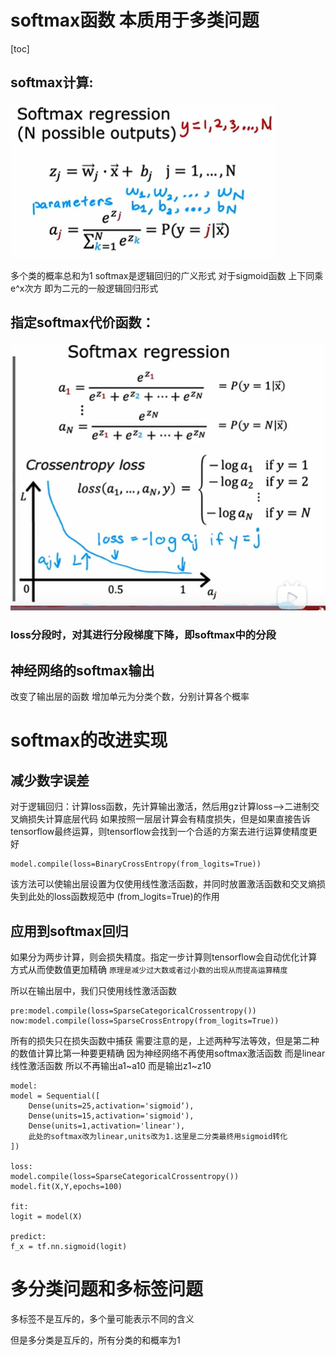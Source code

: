 # softmax函数  本质用于多类问题
[toc]
## softmax计算:
<img src="../src/softmax.jpg"> 

多个类的概率总和为1   softmax是逻辑回归的广义形式
对于sigmoid函数   上下同乘e^x次方  即为二元的一般逻辑回归形式



## 指定softmax代价函数：

<img src="../src/softmaxloss.jpg"> 

 ### loss分段时，对其进行分段梯度下降，即softmax中的分段



 ## 神经网络的softmax输出
 改变了输出层的函数  增加单元为分类个数，分别计算各个概率




# softmax的改进实现

## 减少数字误差
对于逻辑回归：计算loss函数，先计算输出激活，然后用gz计算loss-->二进制交叉熵损失计算底层代码
如果按照一层层计算会有精度损失，但是如果直接告诉tensorflow最终运算，则tensorflow会找到一个合适的方案去进行运算使精度更好

``` 
model.compile(loss=BinaryCrossEntropy(from_logits=True))
```
该方法可以使输出层设置为仅使用线性激活函数，并同时放置激活函数和交叉熵损失到此处的loss函数规范中    (from_logits=True)的作用


## 应用到softmax回归
如果分为两步计算，则会损失精度。指定一步计算则tensorflow会自动优化计算方式从而使数值更加精确
`原理是减少过大数或者过小数的出现从而提高运算精度`

所以在输出层中，我们只使用线性激活函数
```
pre:model.compile(loss=SparseCategoricalCrossentropy())
now:model.compile(loss=SparseCrossEntropy(from_logits=True))
```
所有的损失只在损失函数中捕获
需要注意的是，上述两种写法等效，但是第二种的数值计算比第一种要更精确
因为神经网络不再使用softmax激活函数  而是linear线性激活函数 所以不再输出a1~a10 而是输出z1~z10

```
model:
model = Sequential([
    Dense(units=25,activation='sigmoid‘),
    Dense(units=15,activation='sigmoid'),
    Dense(units=1,activation='linear'),  
    此处的softmax改为linear,units改为1.这里是二分类最终用sigmoid转化
])

loss:
model.compile(loss=SparseCategoricalCrossentropy())
model.fit(X,Y,epochs=100)

fit:
logit = model(X)

predict:
f_x = tf.nn.sigmoid(logit)
```


# 多分类问题和多标签问题
多标签不是互斥的，多个量可能表示不同的含义

但是多分类是互斥的，所有分类的和概率为1